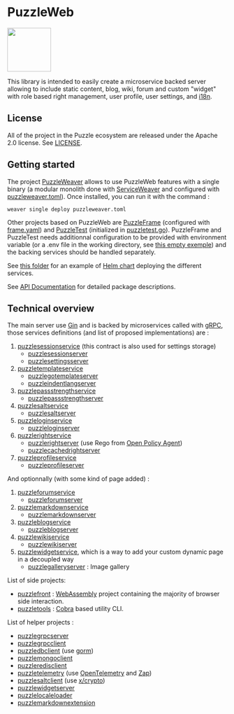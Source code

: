 # PuzzleWeb

<img src="https://github.com/dvaumoron/puzzleweb/raw/main/defaultData/static/images/puzzlelogo.jpg" width="100">

This library is intended to easily create a microservice backed server allowing to include static content, blog, wiki, forum and custom "widget" with role based right management, user profile, user settings, and [i18n](https://www.w3.org/International/questions/qa-i18n.en#i18n).

## License

All of the project in the Puzzle ecosystem are released under the Apache 2.0 license. See [LICENSE](LICENSE).

## Getting started

The project [PuzzleWeaver](https://github.com/dvaumoron/puzzleweaver) allows to use PuzzleWeb features with a single binary (a modular monolith done with [ServiceWeaver](https://serviceweaver.dev/) and configured with [puzzleweaver.toml](https://github.com/dvaumoron/puzzleweaver/blob/main/puzzleweaver.toml)). Once installed, you can run it with the command :

    weaver single deploy puzzleweaver.toml

Other projects based on PuzzleWeb are [PuzzleFrame](https://github.com/dvaumoron/puzzleframe) (configured with [frame.yaml](https://github.com/dvaumoron/puzzleframe/blob/main/frame.yaml)) and [PuzzleTest](https://github.com/dvaumoron/puzzletest) (initialized in [puzzletest.go](https://github.com/dvaumoron/puzzletest/blob/main/puzzletest.go)). PuzzleFrame and PuzzleTest needs additionnal configuration to be provided with environment variable (or a .env file in the working directory, see [this empty exemple](defaultData/.env)) and the backing services should be handled separately.

See [this folder](https://github.com/dvaumoron/puzzletest/tree/main/deploy/conf/helm) for an example of [Helm chart](https://helm.sh) deploying the different services.

See [API Documentation](https://pkg.go.dev/github.com/dvaumoron/puzzleweb) for detailed package descriptions.

## Technical overview

The main server use [Gin](https://gin-gonic.com/) and is backed by microservices called with [gRPC](https://grpc.io/), those services definitions (and list of proposed implementations) are :

1. [puzzlesessionservice](https://github.com/dvaumoron/puzzlesessionservice) (this contract is also used for settings storage)
    - [puzzlesessionserver](https://github.com/dvaumoron/puzzlesessionserver)
    - [puzzlesettingsserver](https://github.com/dvaumoron/puzzlesettingsserver)
2. [puzzletemplateservice](https://github.com/dvaumoron/puzzletemplateservice)
    - [puzzlegotemplateserver](https://github.com/dvaumoron/puzzlegotemplateserver)
    - [puzzleindentlangserver](https://github.com/dvaumoron/puzzleindentlangserver)
3. [puzzlepassstrengthservice](https://github.com/dvaumoron/puzzlepassstrengthservice)
    - [puzzlepassstrengthserver](https://github.com/dvaumoron/puzzlepassstrengthserver)
4. [puzzlesaltservice](https://github.com/dvaumoron/puzzlesaltservice)
    - [puzzlesaltserver](https://github.com/dvaumoron/puzzlesaltserver)
5. [puzzleloginservice](https://github.com/dvaumoron/puzzleloginservice)
    - [puzzleloginserver](https://github.com/dvaumoron/puzzleloginserver)
6. [puzzlerightservice](https://github.com/dvaumoron/puzzlerightservice)
    - [puzzlerightserver](https://github.com/dvaumoron/puzzlerightserver) (use Rego from [Open Policy Agent](https://www.openpolicyagent.org/))
    - [puzzlecachedrightserver](https://github.com/dvaumoron/puzzlecachedrightserver)
7. [puzzleprofileservice](https://github.com/dvaumoron/puzzleprofileservice)
    - [puzzleprofileserver](https://github.com/dvaumoron/puzzleprofileserver)

And optionnally (with some kind of page added) :

1. [puzzleforumservice](https://github.com/dvaumoron/puzzleforumservice)
    - [puzzleforumserver](https://github.com/dvaumoron/puzzleforumserver)
2. [puzzlemarkdownservice](https://github.com/dvaumoron/puzzlemarkdownservice)
    - [puzzlemarkdownserver](https://github.com/dvaumoron/puzzlemarkdownserver)
3. [puzzleblogservice](https://github.com/dvaumoron/puzzleblogservice)
    - [puzzleblogserver](https://github.com/dvaumoron/puzzleblogserver)
4. [puzzlewikiservice](https://github.com/dvaumoron/puzzlewikiservice)
    - [puzzlewikiserver](https://github.com/dvaumoron/puzzlewikiserver)
5. [puzzlewidgetservice](https://github.com/dvaumoron/puzzlewidgetservice), which is a way to add your custom dynamic page in a decoupled way
    - [puzzlegalleryserver](https://github.com/dvaumoron/puzzlegalleryserver) : Image gallery

List of side projects:

- [puzzlefront](https://github.com/dvaumoron/puzzlefront) : [WebAssembly](https://webassembly.org/) project containing the majority of browser side interaction.
- [puzzletools](https://github.com/dvaumoron/puzzletools) : [Cobra](https://cobra.dev/) based utility CLI.

List of helper projects :

- [puzzlegrpcserver](https://github.com/dvaumoron/puzzlegrpcserver)
- [puzzlegrpcclient](https://github.com/dvaumoron/puzzlegrpcclient)
- [puzzledbclient](https://github.com/dvaumoron/puzzledbclient) (use [gorm](https://gorm.io/))
- [puzzlemongoclient](https://github.com/dvaumoron/puzzlemongoclient)
- [puzzleredisclient](https://github.com/dvaumoron/puzzleredisclient)
- [puzzletelemetry](https://github.com/dvaumoron/puzzletelemetry) (use [OpenTelemetry](https://opentelemetry.io/) and [Zap](https://pkg.go.dev/go.uber.org/zap))
- [puzzlesaltclient](https://github.com/dvaumoron/puzzlesaltclient) (use [x/crypto](https://pkg.go.dev/golang.org/x/crypto))
- [puzzlewidgetserver](https://github.com/dvaumoron/puzzlewidgetserver)
- [puzzlelocaleloader](https://github.com/dvaumoron/puzzlelocaleloader)
- [puzzlemarkdownextension](https://github.com/dvaumoron/puzzlemarkdownextension)
